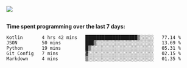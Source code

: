 [![](https://img.shields.io/badge/discord-jonatsp%234844-7289DA?logo=discord)](https://discord.com/users/239510668687048717)

##
**Time spent programming over the last 7 days:**
<!--START_SECTION:waka-->
```text
Kotlin       4 hrs 42 mins   ███████████████████▒░░░░░   77.14 % 
JSON         50 mins         ███▒░░░░░░░░░░░░░░░░░░░░░   13.69 % 
Python       19 mins         █▒░░░░░░░░░░░░░░░░░░░░░░░   05.31 % 
Git Config   7 mins          ▓░░░░░░░░░░░░░░░░░░░░░░░░   02.15 % 
Markdown     4 mins          ▒░░░░░░░░░░░░░░░░░░░░░░░░   01.35 % 
```
<!--END_SECTION:waka-->
##
